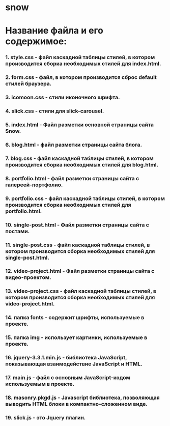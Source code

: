 # snow
<h1> Название файла и его содержимое: </h1>
<h3> 1. style.css - файл каскадной таблицы стилей, в котором производится сборка необходимых стилей для index.html. </h3>
<h3> 2. form.css  - файл, в котором производится сброс default стилей браузера. </h3>
<h3> 3. icomoon.css - стили иконочного шрифта. </h3>
<h3> 4. slick.css - стили для slick-carousel. </h3>
<h3> 5. index.html - Файл разметки основной страницы сайта Snow. </h3>
<h3> 6. blog.html - файл разметки страницы сайта блога. </h3>
<h3> 7. blog.css - файл каскадной таблицы стилей, в котором производится сборка необходимых стилей для blog.html. </h3>
<h3> 8. portfolio.html - файл разметки страницы сайта с галереей-портфолио. </h3>
<h3> 9. portfolio.css - файл каскадной таблицы стилей, в котором производится сборка необходимых стилей для portfolio.html. </h3>
<h3> 10. single-post.html - Файл разметки страницы сайта с постами. </h3>
<h3> 11. single-post.css - файл каскадной таблицы стилей, в котором производится сборка необходимых стилей для single-post.html. </h3>
<h3> 12. video-project.html - Файл разметки страницы сайта с видео-проектом. </h3>
<h3> 13. video-project.css - файл каскадной таблицы стилей, в котором производится сборка необходимых стилей для video-project.html. </h3>
<h3> 14. папка fonts - содержит шрифты, используемые в проекте. </h3>
<h3> 15. папка img - использует картинки, используемые в проекте. </h3>
<h3> 16. jquery-3.3.1.min.js - библиотека JavaScript, показывающая взаимодействие JavaScript и HTML. </h3>
<h3> 17. main.js - файл с основным JavaScript-кодом используемым в проекте. </h3>
<h3> 18. masonry.pkgd.js - Javascript библиотека, позволяющая выводить HTML блоки в компактно-сложенном виде. </h3>
<h3> 19. slick.js - это Jquery плагин. </h3>
